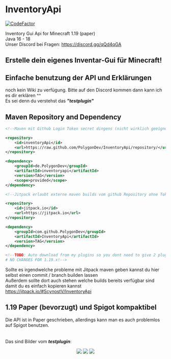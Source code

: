 # InventoryApi
[![CodeFactor](https://www.codefactor.io/repository/github/scynostv-dev/inventoryapi/badge)](https://www.codefactor.io/repository/github/scynostv-dev/inventoryapi)

Inventory Gui Api for Minecraft 1.19 (paper)<br>
Java 16 - 18<br>
Unser Discord bei Fragen: https://discord.gg/qQd4qGA

## Erstelle dein eigenes Inventar-Gui für Minecraft!
## Einfache benutzung der API und Erklärungen
noch kein Wiki zu verfügung. Bitte auf den Discord kommen dann kann ich es dir erklären ^^<br>
Es sei denn du verstehst das ***"testplugin"***

## Maven Repository and Dependency
```xml
<!--Maven mit Github Login Token secret dingens (nicht wirklich geeignet für eine Produktion)-->

<repository>
    <id>inventoryApi</id>
    <url>https://raw.github.com/PolygonDev/InventoryApi/repository/</url>
</repository>

<dependency>
    <groupId>de.PolygonDev</groupId>
    <artifactId>inventoryapi</artifactId>
    <version>TAG</version>
    <scope>provided</scope>
</dependency>

<!--Jitpack erlaubt externe maven builds vom github Repository ohne Token secret kram-->

<repository>
    <id>jitpack.io</id>
    <url>https://jitpack.io</url>
</repository>

<dependency>
    <groupId>com.github.PolygonDev</groupId>
    <artifactId>InventoryApi</artifactId>
    <version>TAG</version>
</dependency>

<!--TODO: Auto download from my plugins so you dont need to give 2 plugins to everyone
# NO CHANGES FOR 1.19.x!-->
```

Sollte es irgendwelche probleme mit Jitpack maven geben kannst du hier selbst einen commit / branch builden lassen<br>
Außerdem sollte dort auch stehen welche builds bereits verfügbar sind damit du es einfach kopieren kannst<br>
https://jitpack.io/#ScynostV/InventoryApi


## 1.19 Paper (bevorzugt) und Spigot kompaktibel
Die API ist in Paper geschrieben, allerdings kann man es auch problemlos auf Spigot benutzen.<br><br><br>
Das sind Bilder vom ***testplugin***:

<p align="center">
  <img src="https://user-images.githubusercontent.com/37050667/118070044-7e9b1300-b3a5-11eb-9d2e-72dadd5f6a85.png">
  <img src="https://user-images.githubusercontent.com/37050667/118070100-9a061e00-b3a5-11eb-9a68-f6b394ebb9e4.png">
  <img src="https://user-images.githubusercontent.com/37050667/118070205-c3bf4500-b3a5-11eb-844c-5a0878531cfe.png">
</p>

<!--![grafik](https://user-images.githubusercontent.com/37050667/118070044-7e9b1300-b3a5-11eb-9d2e-72dadd5f6a85.png)
![grafik](https://user-images.githubusercontent.com/37050667/118070100-9a061e00-b3a5-11eb-9a68-f6b394ebb9e4.png)
![grafik](https://user-images.githubusercontent.com/37050667/118070205-c3bf4500-b3a5-11eb-844c-5a0878531cfe.png)-->
